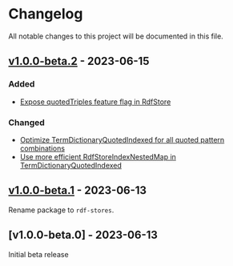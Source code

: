 # Changelog
All notable changes to this project will be documented in this file.

<a name="v1.0.0-beta.2"></a>
## [v1.0.0-beta.2](https://github.com/rubensworks/rdf-stores.js/compare/v1.0.0-beta.1...v1.0.0-beta.2) - 2023-06-15

### Added
* [Expose quotedTriples feature flag in RdfStore](https://github.com/rubensworks/rdf-stores.js/commit/72f0f1b3dd0d2f8b6a425af43792b96224630683)

### Changed
* [Optimize TermDictionaryQuotedIndexed for all quoted pattern combinations](https://github.com/rubensworks/rdf-stores.js/commit/583acdacadc14ed24c1c5e27acfaffb3733f1886)
* [Use more efficient RdfStoreIndexNestedMap in TermDictionaryQuotedIndexed](https://github.com/rubensworks/rdf-stores.js/commit/cfec33892e94ab88d6363c49d2aa77a76e4ff154)

<a name="v1.0.0-beta.1"></a>
## [v1.0.0-beta.1](https://github.com/rubensworks/rdf-stores.js/compare/v1.0.0-beta.0...v1.0.0-beta.1) - 2023-06-13

Rename package to `rdf-stores`.

<a name="v1.0.0-beta.0"></a>
## [v1.0.0-beta.0] - 2023-06-13

Initial beta release
